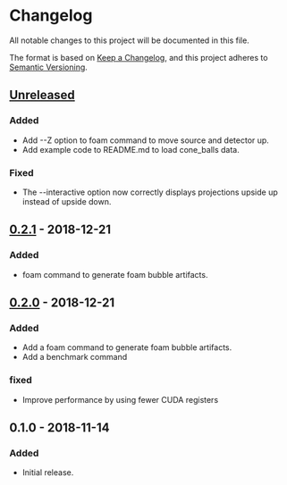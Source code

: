 # Changelog
All notable changes to this project will be documented in this file.

The format is based on [Keep a Changelog](https://keepachangelog.com/en/1.0.0/),
and this project adheres to [Semantic Versioning](https://semver.org/spec/v2.0.0.html).

## [Unreleased]
### Added
- Add --Z option to foam command to move source and detector up.
- Add example code to README.md to load cone_balls data.
### Fixed
- The --interactive option now correctly displays projections upside
  up instead of upside down.

## [0.2.1] - 2018-12-21
### Added
- foam command to generate foam bubble artifacts.

## [0.2.0] - 2018-12-21
### Added
- Add a foam command to generate foam bubble artifacts.
- Add a benchmark command
### fixed
- Improve performance by using fewer CUDA registers


## 0.1.0 - 2018-11-14
### Added
- Initial release.

[Unreleased]: https://www.github.com/ahendriksen/cone_balls/compare/v0.2.1...HEAD
[0.2.1]: https://www.github.com/ahendriksen/cone_balls/compare/v0.2.0...v0.2.1
[0.2.0]: https://www.github.com/ahendriksen/cone_balls/compare/v0.1.0...v0.2.0
